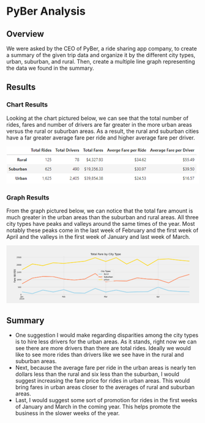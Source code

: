 # PyBer Analysis

## Overview

We were asked by the CEO of PyBer, a ride sharing app company, to create a summary of the given trip data and organize it by the different city types, urban, suburban, and rural. Then, create a multiple line graph representing the data we found in the summary.

## Results

### Chart Results

Looking at the chart pictured below, we can see that the total number of rides, fares and number of drivers are far greater in the more urban areas versus the rural or suburban areas.  As a result, the rural and suburban cities have a far greater average fare per ride and higher average fare per driver.

![alt text](https://github.com/tmidcalf/PyBer_Analysis/blob/main/analysis/PyBer_chart_summary.png?raw=true)

### Graph Results

From the graph pictured below, we can notice that the total fare amount is much greater in the urban areas than the suburban and rural areas. All three city types have peaks and valleys around the same times of the year. Most notably these peaks come in the last week of February and the first week of April and the valleys in the first week of January and last week of March.

![alt text](https://github.com/tmidcalf/PyBer_Analysis/blob/main/analysis/PyBer_fare_summary.png?raw=true)

## Summary

- One suggestion I would make regarding disparities among the city types is to hire less drivers for the urban areas. As it stands, right now we can see there are more drivers than there are total rides. Ideally we would like to see more rides than drivers like we  see have in the rural and suburban areas.
- Next, because the average fare per ride in the urban areas is nearly ten dollars less than the rural and six less than the suburban, I would suggest increasing the fare price for rides in urban areas. This would bring fares in urban areas closer to the averages of rural and suburban areas.
- Last, I would suggest some sort of promotion for rides in the first weeks of January and March in the coming year. This helps promote the business in the slower weeks of the year.
